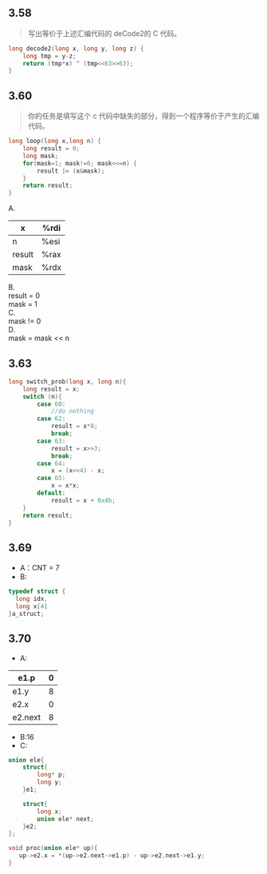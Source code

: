 ## 3.58
> 写出等价于上述汇编代码的 deCode2的 C 代码。

```c
long decode2(long x, long y, long z) {
	long tmp = y-z; 
	return (tmp*x) ^ (tmp<<63>>63);
}
```
## 3.60
> 你的任务是填写这个 c 代码中缺失的部分，得到一个程序等价于产生的汇编代码。
```c
long loop(long x,long n) { 
	long result = 0; 
	long mask; 
	for(mask=1; mask!=0; mask<<=n) { 
		result |= (x&mask); 
	} 
	return result; 
}
```
A. 

| x      | %rdi |
| ------ | ---- |
| n      | %esi |
| result | %rax |
| mask   | %rdx |
B.  
result = 0  
mask = 1  
C.  
mask  != 0  
D.  
mask = mask << n

## 3.63
```c
long switch_prob(long x, long n){
    long result = x;
    switch (n){
        case 60:
            //do nothing
        case 62:
            result = x*8;
            break;
        case 63:
            result = x>>3;
            break;
        case 64:
            x = (x<<4) - x;
        case 65:
            x = x*x;
        default:
            result = x + 0x4b;
    }
    return result;
}

```
## 3.69
* A：CNT = 7
* B:
```c
typedef struct {
  long idx,
  long x[4]
}a_struct;

```

## 3.70

* A:

| e1.p    | 0   |
| ------- | --- |
| e1.y    | 8   |
| e2.x    | 0   |
| e2.next | 8   |

* B:16
* C:
```c
union ele{
    struct{
        long* p;
        long y;
    }e1;

    struct{
        long x;
        union ele* next;
    }e2;
};

void proc(union ele* up){
   up->e2.x = *(up->e2.next->e1.p) - up->e2.next->e1.y;
}

```